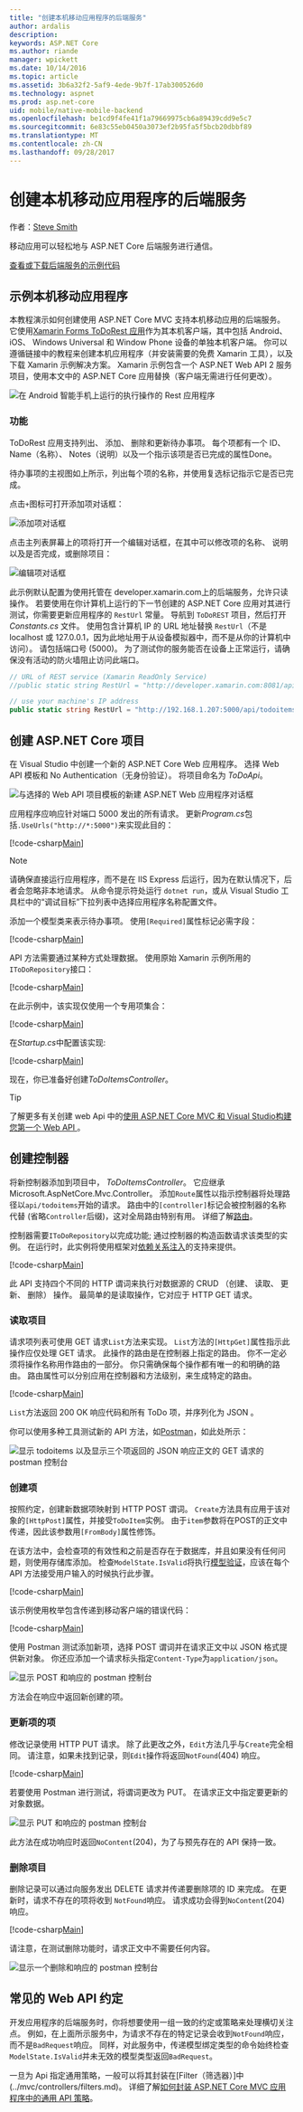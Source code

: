 ```yaml
---
title: "创建本机移动应用程序的后端服务"
author: ardalis
description: 
keywords: ASP.NET Core
ms.author: riande
manager: wpickett
ms.date: 10/14/2016
ms.topic: article
ms.assetid: 3b6a32f2-5af9-4ede-9b7f-17ab300526d0
ms.technology: aspnet
ms.prod: asp.net-core
uid: mobile/native-mobile-backend
ms.openlocfilehash: be1cd9f4fe41f1a79669975cb6a89439cdd9e5c7
ms.sourcegitcommit: 6e83c55eb0450a3073ef2b95fa5f5bcb20dbbf89
ms.translationtype: MT
ms.contentlocale: zh-CN
ms.lasthandoff: 09/28/2017
---
```

# <a name="creating-backend-services-for-native-mobile-applications"></a>创建本机移动应用程序的后端服务

作者：[Steve Smith](https://ardalis.com/)

移动应用可以轻松地与 ASP.NET Core 后端服务进行通信。

[查看或下载后端服务的示例代码](https://github.com/aspnet/Docs/tree/master/aspnetcore/mobile/native-mobile-backend/sample)

## <a name="the-sample-native-mobile-app"></a>示例本机移动应用程序

本教程演示如何创建使用 ASP.NET Core MVC 支持本机移动应用的后端服务。 它使用[Xamarin Forms ToDoRest 应用](https://developer.xamarin.com/guides/xamarin-forms/web-services/consuming/rest/)作为其本机客户端，其中包括 Android、 iOS、 Windows Universal 和 Window Phone 设备的单独本机客户端。 你可以遵循链接中的教程来创建本机应用程序（并安装需要的免费 Xamarin 工具），以及下载 Xamarin 示例解决方案。 Xamarin 示例包含一个 ASP.NET Web API 2 服务项目，使用本文中的 ASP.NET Core 应用替换（客户端无需进行任何更改）。

![在 Android 智能手机上运行的执行操作的 Rest 应用程序](native-mobile-backend/_static/todo-android.png)

### <a name="features"></a>功能

ToDoRest 应用支持列出、 添加、 删除和更新待办事项。 每个项都有一个 ID、 Name（名称）、 Notes（说明）以及一个指示该项是否已完成的属性Done。

待办事项的主视图如上所示，列出每个项的名称，并使用复选标记指示它是否已完成。

点击`+`图标可打开添加项对话框：

![添加项对话框](native-mobile-backend/_static/todo-android-new-item.png)

点击主列表屏幕上的项将打开一个编辑对话框，在其中可以修改项的名称、 说明以及是否完成，或删除项目：

![编辑项对话框](native-mobile-backend/_static/todo-android-edit-item.png)

此示例默认配置为使用托管在 developer.xamarin.com上的后端服务，允许只读操作。 若要使用在你计算机上运行的下一节创建的 ASP.NET Core 应用对其进行测试，你需要更新应用程序的 `RestUrl` 常量。 导航到 `ToDoREST` 项目，然后打开 *Constants.cs* 文件。 使用包含计算机 IP 的 URL 地址替换 `RestUrl`（不是 localhost 或 127.0.0.1，因为此地址用于从设备模拟器中，而不是从你的计算机中访问）。 请包括端口号 (5000)。 为了测试你的服务能否在设备上正常运行，请确保没有活动的防火墙阻止访问此端口。

```csharp
// URL of REST service (Xamarin ReadOnly Service)
//public static string RestUrl = "http://developer.xamarin.com:8081/api/todoitems{0}";

// use your machine's IP address
public static string RestUrl = "http://192.168.1.207:5000/api/todoitems/{0}";
```

## <a name="creating-the-aspnet-core-project"></a>创建 ASP.NET Core 项目

在 Visual Studio 中创建一个新的 ASP.NET Core Web 应用程序。 选择 Web API 模板和 No Authentication（无身份验证）。 将项目命名为 *ToDoApi*。

![与选择的 Web API 项目模板的新建 ASP.NET Web 应用程序对话框](native-mobile-backend/_static/web-api-template.png)

应用程序应响应针对端口 5000 发出的所有请求。 更新*Program.cs*包括`.UseUrls("http://*:5000")`来实现此目的：

[!code-csharp[Main](native-mobile-backend/sample/ToDoApi/src/ToDoApi/Program.cs?range=10-16&highlight=3)]

> [!NOTE]
> 请确保直接运行应用程序，而不是在 IIS Express 后运行，因为在默认情况下，后者会忽略非本地请求。 从命令提示符处运行 `dotnet run`，或从 Visual Studio 工具栏中的“调试目标”下拉列表中选择应用程序名称配置文件。

添加一个模型类来表示待办事项。 使用`[Required]`属性标记必需字段：

[!code-csharp[Main](native-mobile-backend/sample/ToDoApi/src/ToDoApi/Models/ToDoItem.cs)]

API 方法需要通过某种方式处理数据。 使用原始 Xamarin 示例所用的`IToDoRepository`接口：

[!code-csharp[Main](native-mobile-backend/sample/ToDoApi/src/ToDoApi/Interfaces/IToDoRepository.cs)]

在此示例中，该实现仅使用一个专用项集合：

[!code-csharp[Main](native-mobile-backend/sample/ToDoApi/src/ToDoApi/Services/ToDoRepository.cs)]

在*Startup.cs*中配置该实现:

[!code-csharp[Main](native-mobile-backend/sample/ToDoApi/src/ToDoApi/Startup.cs?highlight=6&range=29-35)]

现在，你已准备好创建*ToDoItemsController*。

> [!TIP]
> 了解更多有关创建 web Api 中的[使用 ASP.NET Core MVC 和 Visual Studio构建您第一个 Web API ](../tutorials/first-web-api.md)。

## <a name="creating-the-controller"></a>创建控制器

将新控制器添加到项目中， *ToDoItemsController*。 它应继承 Microsoft.AspNetCore.Mvc.Controller。 添加`Route`属性以指示控制器将处理路径以`api/todoitems`开始的请求。 路由中的`[controller]`标记会被控制器的名称代替 (省略`Controller`后缀)，这对全局路由特别有用。 详细了解[路由](../fundamentals/routing.md)。

控制器需要`IToDoRepository`以完成功能; 通过控制器的构造函数请求该类型的实例。 在运行时，此实例将使用框架对[依赖关系注入](../fundamentals/dependency-injection.md)的支持来提供。

[!code-csharp[Main](native-mobile-backend/sample/ToDoApi/src/ToDoApi/Controllers/ToDoItemsController.cs?range=1-17&highlight=9,14)]

此 API 支持四个不同的 HTTP 谓词来执行对数据源的 CRUD （创建、 读取、 更新、 删除） 操作。 最简单的是读取操作，它对应于 HTTP GET 请求。

### <a name="reading-items"></a>读取项目

请求项列表可使用 GET 请求`List`方法来实现。 `List`方法的`[HttpGet]`属性指示此操作应仅处理 GET 请求。 此操作的路由是在控制器上指定的路由。 你不一定必须将操作名称用作路由的一部分。 你只需确保每个操作都有唯一的和明确的路由。 路由属性可以分别应用在控制器和方法级别，来生成特定的路由。

[!code-csharp[Main](native-mobile-backend/sample/ToDoApi/src/ToDoApi/Controllers/ToDoItemsController.cs?range=19-23)]

`List`方法返回 200 OK 响应代码和所有 ToDo 项，并序列化为 JSON 。

你可以使用多种工具测试新的 API 方法，如[Postman](https://www.getpostman.com/docs/)，如此处所示：

![显示 todoitems 以及显示三个项返回的 JSON 响应正文的 GET 请求的 postman 控制台](native-mobile-backend/_static/postman-get.png)

### <a name="creating-items"></a>创建项

按照约定，创建新数据项映射到 HTTP POST 谓词。 `Create`方法具有应用于该对象的`[HttpPost]`属性，并接受`ToDoItem`实例。 由于`item`参数将在POST的正文中传递，因此该参数用`[FromBody]`属性修饰。

在该方法中，会检查项的有效性和之前是否存在于数据库，并且如果没有任何问题，则使用存储库添加。 检查`ModelState.IsValid`将执行[模型验证](../mvc/models/validation.md)，应该在每个 API 方法接受用户输入的时候执行此步骤。

[!code-csharp[Main](native-mobile-backend/sample/ToDoApi/src/ToDoApi/Controllers/ToDoItemsController.cs?range=25-46)]

该示例使用枚举包含传递到移动客户端的错误代码：

[!code-csharp[Main](native-mobile-backend/sample/ToDoApi/src/ToDoApi/Controllers/ToDoItemsController.cs?range=91-99)]

使用 Postman 测试添加新项，选择 POST 谓词并在请求正文中以 JSON 格式提供新对象。 你还应添加一个请求标头指定`Content-Type`为`application/json`。

![显示 POST 和响应的 postman 控制台](native-mobile-backend/_static/postman-post.png)

方法会在响应中返回新创建的项。

### <a name="updating-items"></a>更新项的项

修改记录使用 HTTP PUT 请求。 除了此更改之外，`Edit`方法几乎与`Create`完全相同。 请注意，如果未找到记录，则`Edit`操作将返回`NotFound`(404) 响应。

[!code-csharp[Main](native-mobile-backend/sample/ToDoApi/src/ToDoApi/Controllers/ToDoItemsController.cs?range=48-69)]

若要使用 Postman 进行测试，将谓词更改为 PUT。 在请求正文中指定要更新的对象数据。

![显示 PUT 和响应的 postman 控制台](native-mobile-backend/_static/postman-put.png)

此方法在成功响应时返回`NoContent`(204)，为了与预先存在的 API 保持一致。

### <a name="deleting-items"></a>删除项目

删除记录可以通过向服务发出 DELETE 请求并传递要删除项的 ID 来完成。 在更新时，请求不存在的项将收到 `NotFound`响应。 请求成功会得到`NoContent`(204) 响应。

[!code-csharp[Main](native-mobile-backend/sample/ToDoApi/src/ToDoApi/Controllers/ToDoItemsController.cs?range=71-88)]

请注意，在测试删除功能时，请求正文中不需要任何内容。

![显示一个删除和响应的 postman 控制台](native-mobile-backend/_static/postman-delete.png)

## <a name="common-web-api-conventions"></a>常见的 Web API 约定

开发应用程序的后端服务时，你将想要使用一组一致的约定或策略来处理横切关注点。 例如，在上面所示服务中，为请求不存在的特定记录会收到`NotFound`响应，而不是`BadRequest`响应。 同样，对此服务中，传递模型绑定类型的命令始终检查`ModelState.IsValid`并未无效的模型类型返回`BadRequest`。

一旦为 Api 指定通用策略，一般可以将其封装在[Filter（筛选器）]中(../mvc/controllers/filters.md)。 详细了解[如何封装 ASP.NET Core MVC 应用程序中的通用 API 策略](https://msdn.microsoft.com/magazine/mt767699.aspx)。
